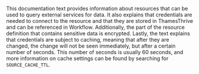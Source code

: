 This documentation text provides information about resources that can be used to query external services for data. It also explains that credentials are needed to connect to the resource and that they are stored in ThamesThrive and can be referenced in Workflow. Additionally, the part of the resource definition that contains sensitive data is encrypted. Lastly, the text explains that credentials are subject to caching, meaning that after they are changed, the change will not be seen immediately, but after a certain number of seconds. This number of seconds is usually 60 seconds, and more information on cache settings can be found by searching for `SOURCE_CACHE_TTL`.
